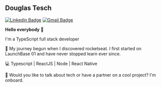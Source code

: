 ## Douglas Tesch

[![Linkedin Badge](https://img.shields.io/badge/-DouglasTesch-blue?style=flat-square&logo=Linkedin&logoColor=white&link=https://www.linkedin.com/in/douglas-tesch-00b7a518b/)](https://www.linkedin.com/in/douglas-tesch-00b7a518b/) 
[![Gmail Badge](https://img.shields.io/badge/-douglas.tesch9@gmail.com-c14438?style=flat-square&logo=Gmail&logoColor=white&link=mailto:douglas.tesch9@gmail.com)](mailto:douglas.tesch9@gmail.com)

**Hello everybody** 👋

I'm a TypeScript full stack developer

:rocket: My journey begun when I discovered rocketseat. I first started on LaunchBase 01 and have never stopped learn ever since.

:computer: Typescript | ReactJS | Node | React Native

:pushpin: Would you like to talk about tech or have a partner on a cool project? I'm onboard.

<!--
**Dtesch9/Dtesch9** is a ✨ _special_ ✨ repository because its `README.md` (this file) appears on your GitHub profile.

